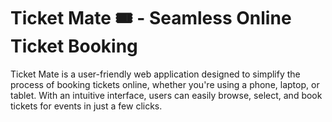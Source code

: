 # Ticket Mate 🎟 - Seamless Online Ticket Booking

Ticket Mate is a user-friendly web application designed to simplify the process of booking tickets online, whether you're using a phone, laptop, or tablet. With an intuitive interface, users can easily browse, select, and book tickets for events in just a few clicks.

